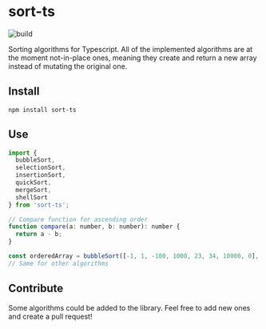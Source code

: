 # sort-ts
![build](https://github.com/notsag-dev/sort-ts/workflows/build/badge.svg)

Sorting algorithms for Typescript. All of the implemented algorithms are at the moment not-in-place ones, meaning they create and return a new array instead of mutating the original one.

## Install
```
npm install sort-ts
```

## Use
```javascript
import {
  bubbleSort,
  selectionSort,
  insertionSort,
  quickSort,
  mergeSort,
  shellSort
} from 'sort-ts';

// Compare function for ascending order
function compare(a: number, b: number): number {
  return a - b;
}

const orderedArray = bubbleSort([-1, 1, -100, 1000, 23, 34, 10000, 0], compare);
// Same for other algorithms
```

## Contribute
Some algorithms could be added to the library. Feel free to add new ones and create a pull request!
